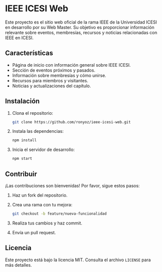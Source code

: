 # IEEE ICESI Web

Este proyecto es el sitio web oficial de la rama IEEE de la Universidad ICESI en desarrollo por su Web Master. Su objetivo es proporcionar información relevante sobre eventos, membresías, recursos y noticias relacionadas con IEEE en ICESI.

## Características

- Página de inicio con información general sobre IEEE ICESI.
- Sección de eventos próximos y pasados.
- Información sobre membresías y cómo unirse.
- Recursos para miembros y visitantes.
- Noticias y actualizaciones del capítulo.

## Instalación

1. Clona el repositorio:

    ```bash
    git clone https://github.com/ronyoz/ieee-icesi-web.git
    ```

2. Instala las dependencias:

    ```bash
    npm install
    ```

3. Inicia el servidor de desarrollo:

    ```bash
    npm start
    ```

## Contribuir

¡Las contribuciones son bienvenidas! Por favor, sigue estos pasos:

1. Haz un fork del repositorio.
2. Crea una rama con tu mejora:

    ```bash
    git checkout -b feature/nueva-funcionalidad
    ```

3. Realiza tus cambios y haz commit.
4. Envía un pull request.

## Licencia

Este proyecto está bajo la licencia MIT. Consulta el archivo `LICENSE` para más detalles.
